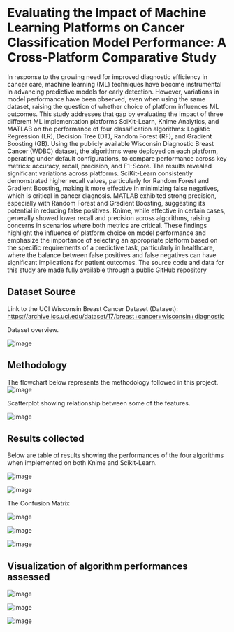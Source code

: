 # Evaluating the Impact of Machine Learning Platforms on Cancer Classification Model Performance: A Cross-Platform Comparative Study
In response to the growing need for improved diagnostic efficiency in cancer care, machine learning (ML) techniques have become instrumental in advancing predictive models for early detection. However, variations in model performance have been observed, even when using the same dataset, raising the question of whether choice of platform influences ML outcomes. This study addresses that gap by evaluating the impact of three different ML implementation platforms SciKit-Learn, Knime Analytics, and MATLAB on the performance of four classification algorithms: Logistic Regression (LR), Decision Tree (DT), Random Forest (RF), and Gradient Boosting (GB). Using the publicly available Wisconsin Diagnostic Breast Cancer (WDBC) dataset, the algorithms were deployed on each platform, operating under default configurations, to compare performance across key metrics: accuracy, recall, precision, and F1-Score. 
The results revealed significant variations across platforms. SciKit-Learn consistently demonstrated higher recall values, particularly for Random Forest and Gradient Boosting, making it more effective in minimizing false negatives, which is critical in cancer diagnosis. MATLAB exhibited strong precision, especially with Random Forest and Gradient Boosting, suggesting its potential in reducing false positives. Knime, while effective in certain cases, generally showed lower recall and precision across algorithms, raising concerns in scenarios where both metrics are critical. These findings highlight the influence of platform choice on model performance and emphasize the importance of selecting an appropriate platform based on the specific requirements of a predictive task, particularly in healthcare, where the balance between false positives and false negatives can have significant implications for patient outcomes. The source code and data for this study are made fully available through a public GitHub repository



## Dataset Source
Link to the UCI Wisconsin Breast Cancer Dataset (Dataset):
https://archive.ics.uci.edu/dataset/17/breast+cancer+wisconsin+diagnostic



Dataset overview.

![image](https://github.com/ProfDee92/Cancer-3IPMLM/assets/103885055/9b34c204-7f40-4a11-b0ad-637dac8b1f72)



## Methodology
The flowchart below represents the methodology followed in this project.
![image](https://github.com/user-attachments/assets/105b3f3d-9aed-4e51-a4b7-cc27d1c40447)






Scatterplot showing relationship between some of the features.


![image](https://github.com/ProfDee92/Cancer-3IPMLM/assets/103885055/86d105f5-a56b-474d-8f95-79a48d7ed70e)






## Results collected
Below are table of results showing the performances of the four algorithms when implemented on both Knime and Scikit-Learn. 

![image](https://github.com/ProfDee92/Cancer-3IPMLM/assets/103885055/a1c3aa15-e88f-405c-a847-cc76f602563a)



![image](https://github.com/user-attachments/assets/30966cca-154f-4faa-ad34-b48ed2e9b183)







The Confusion Matrix

![image](https://github.com/ProfDee92/Cancer-3IPMLM/assets/103885055/1cbcd659-b90b-49db-9bbf-fa3c657f189d)

![image](https://github.com/ProfDee92/Cancer-3IPMLM/assets/103885055/ed0a10a0-4268-4927-8e63-81542b198a97)


![image](https://github.com/user-attachments/assets/3087526c-3e2d-42cc-a98e-d20b1997d693)





## Visualization of algorithm performances assessed

![image](https://github.com/ProfDee92/Cancer-3IPMLM/assets/103885055/4c05715f-c15d-4da5-a3ca-f4c9a7fa3163)


![image](https://github.com/ProfDee92/Cancer-3IPMLM/assets/103885055/022f3636-6e34-444c-9dbd-dc34a2347f01)



![image](https://github.com/user-attachments/assets/01792989-ed30-44ff-b417-4cdceaf9f91d)







